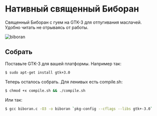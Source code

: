 # Нативный священный Биборан
Священный Биборан с гуем на GTK-3 для отпугивания маслачей. Удобно читать не отрываясь от работы.

![biboran](https://imgur.com/bqFhW3t.jpg)

## Собрать
Поставьте GTK-3 для вашей платформы. Например так:
```bash
$ sudo apt-get install gtk+3.0
```
Теперь осталось собрать. Для ленивых есть compile.sh:
```bash
$ chmod +x compile.sh && ./compile.sh
```
Или так:
```bash
$ gcc biboran.c -O3 -o biboran `pkg-config --cflags --libs gtk+-3.0`
```

